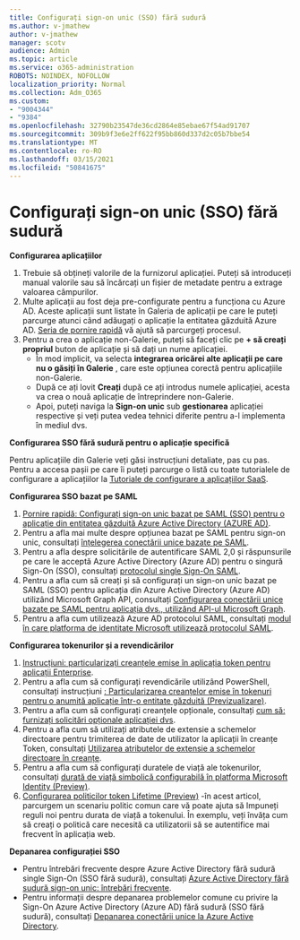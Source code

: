 ```yaml
---
title: Configurați sign-on unic (SSO) fără sudură
ms.author: v-jmathew
author: v-jmathew
manager: scotv
audience: Admin
ms.topic: article
ms.service: o365-administration
ROBOTS: NOINDEX, NOFOLLOW
localization_priority: Normal
ms.collection: Adm_O365
ms.custom:
- "9004344"
- "9384"
ms.openlocfilehash: 32790b23547de36cd2864e85ebae67f54ad91707
ms.sourcegitcommit: 309b9f3e6e2ff622f95bb860d337d2c05b7bbe54
ms.translationtype: MT
ms.contentlocale: ro-RO
ms.lasthandoff: 03/15/2021
ms.locfileid: "50841675"
---
```

# <a name="configure-seamless-single-sign-on-sso"></a>Configurați sign-on unic (SSO) fără sudură

**Configurarea aplicațiilor**

1. Trebuie să obțineți valorile de la furnizorul aplicației. Puteți să introduceți manual valorile sau să încărcați un fișier de metadate pentru a extrage valoarea câmpurilor.
2. Multe aplicații au fost deja pre-configurate pentru a funcționa cu Azure AD. Aceste aplicații sunt listate în Galeria de aplicații pe care le puteți parcurge atunci când adăugați o aplicație la entitatea găzduită Azure AD. [Seria de pornire rapidă](https://docs.microsoft.com/azure/active-directory/manage-apps/add-application-portal-configure) vă ajută să parcurgeți procesul.
3. Pentru a crea o aplicație non-Galerie, puteți să faceți clic pe **+ să creați propriul** buton de aplicație și să dați un nume aplicației.
    - În mod implicit, va selecta **integrarea oricărei alte aplicații pe care nu o găsiți în Galerie** , care este opțiunea corectă pentru aplicațiile non-Galerie.
    - După ce ați lovit **Creați** după ce ați introdus numele aplicației, acesta va crea o nouă aplicație de întreprindere non-Galerie.
    - Apoi, puteți naviga la **Sign-on unic** sub **gestionarea** aplicației respective și veți putea vedea tehnici diferite pentru a-l implementa în mediul dvs.

**Configurarea SSO fără sudură pentru o aplicație specifică**

Pentru aplicațiile din Galerie veți găsi instrucțiuni detaliate, pas cu pas. Pentru a accesa pașii pe care îi puteți parcurge o listă cu toate tutorialele de configurare a aplicațiilor la [Tutoriale de configurare a aplicațiilor SaaS](https://docs.microsoft.com/azure/active-directory/saas-apps/tutorial-list).

**Configurarea SSO bazat pe SAML**

1. [Pornire rapidă: Configurați sign-on unic bazat pe SAML (SSO) pentru o aplicație din entitatea găzduită Azure Active Directory (AZURE AD)](https://docs.microsoft.com/azure/active-directory/manage-apps/add-application-portal-setup-sso).
2. Pentru a afla mai multe despre opțiunea bazat pe SAML pentru sign-on unic, consultați [înțelegerea conectării unice bazate pe SAML](https://docs.microsoft.com/azure/active-directory/manage-apps/configure-saml-single-sign-on).
3. Pentru a afla despre solicitările de autentificare SAML 2,0 și răspunsurile pe care le acceptă Azure Active Directory (Azure AD) pentru o singură Sign-On (SSO), consultați [protocolul single Sign-On SAML](https://docs.microsoft.com/azure/active-directory/develop/single-sign-on-saml-protocol).
4. Pentru a afla cum să creați și să configurați un sign-on unic bazat pe SAML (SSO) pentru aplicația din Azure Active Directory (Azure AD) utilizând Microsoft Graph API, consultați [Configurarea conectării unice bazate pe SAML pentru aplicația dvs., utilizând API-ul Microsoft Graph](https://docs.microsoft.com/graph/application-saml-sso-configure-api).
5. Pentru a afla cum utilizează Azure AD protocolul SAML, consultați [modul în care platforma de identitate Microsoft utilizează protocolul SAML](https://docs.microsoft.com/azure/active-directory/develop/active-directory-saml-protocol-reference).

**Configurarea tokenurilor și a revendicărilor**

1. [Instrucțiuni: particularizați creanțele emise în aplicația token pentru aplicații Enterprise](https://docs.microsoft.com/azure/active-directory/develop/active-directory-saml-claims-customization).
2. Pentru a afla cum să configurați revendicările utilizând PowerShell, consultați instrucțiuni [: Particularizarea creanțelor emise în tokenuri pentru o anumită aplicație într-o entitate găzduită (Previzualizare)](https://docs.microsoft.com/azure/active-directory/develop/active-directory-claims-mapping).
3. Pentru a afla cum să configurați creanțele opționale, consultați [cum să: furnizați solicitări opționale aplicației dvs](https://docs.microsoft.com/azure/active-directory/develop/active-directory-optional-claims).
4. Pentru a afla cum să utilizați atributele de extensie a schemelor directoare pentru trimiterea de date de utilizator la aplicații în creanțe Token, consultați [Utilizarea atributelor de extensie a schemelor directoare în creanțe](https://docs.microsoft.com/azure/active-directory/develop/active-directory-schema-extensions).
5. Pentru a afla cum să configurați duratele de viață ale tokenurilor, consultați [durată de viață simbolică configurabilă în platforma Microsoft Identity (Preview)](https://docs.microsoft.com/azure/active-directory/develop/active-directory-configurable-token-lifetimes).
6. [Configurarea politicilor token Lifetime (Preview)](https://docs.microsoft.com/azure/active-directory/develop/configure-token-lifetimes) -în acest articol, parcurgem un scenariu politic comun care vă poate ajuta să Impuneți reguli noi pentru durata de viață a tokenului. În exemplu, veți învăța cum să creați o politică care necesită ca utilizatorii să se autentifice mai frecvent în aplicația web.

**Depanarea configurației SSO**

- Pentru întrebări frecvente despre Azure Active Directory fără sudură single Sign-On (SSO fără sudură), consultați [Azure Active Directory fără sudură sign-on unic: întrebări frecvente](https://docs.microsoft.com/azure/active-directory/hybrid/how-to-connect-sso-faq).
- Pentru informații despre depanarea problemelor comune cu privire la Sign-On Azure Active Directory (Azure AD) fără sudură (SSO fără sudură), consultați [Depanarea conectării unice la Azure Active Directory](https://docs.microsoft.com/azure/active-directory/hybrid/tshoot-connect-sso).
